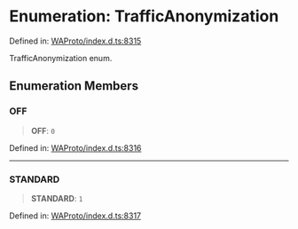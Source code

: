 # Enumeration: TrafficAnonymization

Defined in: [WAProto/index.d.ts:8315](https://github.com/Fokusdotid/Baileys/blob/3623833a320f5e60f370ef835f3de341453290f5/WAProto/index.d.ts#L8315)

TrafficAnonymization enum.

## Enumeration Members

### OFF

> **OFF**: `0`

Defined in: [WAProto/index.d.ts:8316](https://github.com/Fokusdotid/Baileys/blob/3623833a320f5e60f370ef835f3de341453290f5/WAProto/index.d.ts#L8316)

***

### STANDARD

> **STANDARD**: `1`

Defined in: [WAProto/index.d.ts:8317](https://github.com/Fokusdotid/Baileys/blob/3623833a320f5e60f370ef835f3de341453290f5/WAProto/index.d.ts#L8317)
